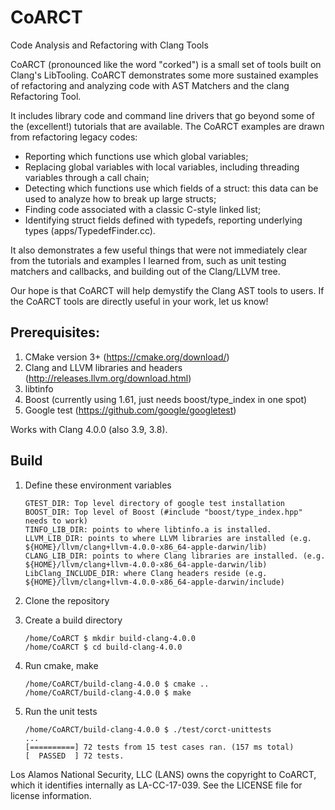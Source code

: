 # CoARCT
Code Analysis and Refactoring with Clang Tools

CoARCT (pronounced like the word "corked") is a small set of tools built on Clang's LibTooling. CoARCT demonstrates some more sustained examples of refactoring and analyzing code with AST Matchers and the clang Refactoring Tool.

It includes library code and command line drivers that go beyond some of the (excellent!) tutorials that are available. The CoARCT examples are drawn from refactoring legacy codes:
* Reporting which functions use which global variables;
* Replacing global variables with local variables, including threading variables through a call chain;
* Detecting which functions use which fields of a struct: this data can be used to analyze how to break up large structs;
* Finding code associated with a classic C-style linked list;
* Identifying struct fields defined with typedefs, reporting underlying types (apps/TypedefFinder.cc).

It also demonstrates a few useful things that were not immediately clear from the tutorials and examples I learned from, such as unit testing matchers and callbacks, and building out of the Clang/LLVM tree.

Our hope is that CoARCT will help demystify the Clang AST tools to users. If the CoARCT tools are directly useful in your work, let us know!

## Prerequisites:
1. CMake version 3+ (https://cmake.org/download/)
2. Clang and LLVM libraries and headers (http://releases.llvm.org/download.html)
3. libtinfo
4. Boost (currently using 1.61, just needs boost/type_index in one spot)
4. Google test (https://github.com/google/googletest)

Works with Clang 4.0.0 (also 3.9, 3.8).

## Build

1. Define these environment variables
    ```
    GTEST_DIR: Top level directory of google test installation
    BOOST_DIR: Top level of Boost (#include "boost/type_index.hpp" needs to work)
    TINFO_LIB_DIR: points to where libtinfo.a is installed.
    LLVM_LIB_DIR: points to where LLVM libraries are installed (e.g. ${HOME}/llvm/clang+llvm-4.0.0-x86_64-apple-darwin/lib)
    CLANG_LIB_DIR: points to where Clang libraries are installed. (e.g. ${HOME}/llvm/clang+llvm-4.0.0-x86_64-apple-darwin/lib)
    LibClang_INCLUDE_DIR: where Clang headers reside (e.g. ${HOME}/llvm/clang+llvm-4.0.0-x86_64-apple-darwin/include)
    ```

2. Clone the repository
3. Create a build directory

    ```
    /home/CoARCT $ mkdir build-clang-4.0.0
    /home/CoARCT $ cd build-clang-4.0.0
    ```

4. Run cmake, make

    ```
    /home/CoARCT/build-clang-4.0.0 $ cmake ..
    /home/CoARCT/build-clang-4.0.0 $ make
    ```

5. Run the unit tests

    ```
    /home/CoARCT/build-clang-4.0.0 $ ./test/corct-unittests
    ...
    [==========] 72 tests from 15 test cases ran. (157 ms total)
    [  PASSED  ] 72 tests.
    ```
Los Alamos National Security, LLC (LANS) owns the copyright to CoARCT, which it identifies internally as LA-CC-17-039. See the LICENSE file for license information.
